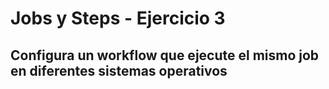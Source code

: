 # Jobs y Steps - Ejercicio 3

## Configura un workflow que ejecute el mismo job en diferentes sistemas operativos
